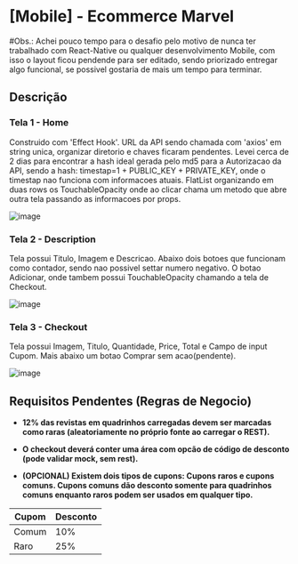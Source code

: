 # [Mobile] - Ecommerce Marvel 
#Obs.: Achei pouco tempo para o desafio pelo motivo de nunca ter trabalhado com React-Native ou qualquer desenvolvimento Mobile, com isso o layout ficou pendende para ser editado, sendo priorizado entregar algo funcional, se possivel gostaria de mais um tempo para terminar.

## Descrição 
### Tela 1 - Home
Construido com 'Effect Hook'.
URL da API sendo chamada com 'axios' em string unica, organizar diretorio e chaves ficaram pendentes.
Levei cerca de 2 dias para encontrar a hash ideal gerada pelo md5 para a Autorizacao da API, sendo a hash: timestap=1 + PUBLIC_KEY + PRIVATE_KEY, onde o timestap nao funciona com informacoes atuais.
FlatList organizando em duas rows os TouchableOpacity onde ao clicar chama um metodo que abre outra tela passando as informacoes por props.

![image](https://user-images.githubusercontent.com/17026031/132622280-d1b2d6ce-a4bd-496e-a6de-1492eae0e146.png)

### Tela 2 - Description
Tela possui Titulo, Imagem e Descricao.
Abaixo dois botoes que funcionam como contador, sendo nao possivel settar numero negativo.
O botao Adicionar, onde tambem possui TouchableOpacity chamando a tela de Checkout.

![image](https://user-images.githubusercontent.com/17026031/132622344-b965dbb3-78a8-40eb-b378-14ec33c21c16.png)

### Tela 3 - Checkout
Tela possui Imagem, Titulo, Quantidade, Price, Total e Campo de input Cupom.
Mais abaixo um botao Comprar sem acao(pendente).

![image](https://user-images.githubusercontent.com/17026031/132622460-867d9936-5e3c-4dfb-a27a-011d62421cff.png)

## Requisitos Pendentes (Regras de Negocio)

* **12% das revistas em quadrinhos carregadas devem ser marcadas como raras (aleatoriamente no próprio fonte ao carregar o REST).**

* **O checkout deverá conter uma área com opcão de código de desconto (pode validar mock, sem rest).**

* **(OPCIONAL) Existem dois tipos de cupons: Cupons raros e cupons comuns. Cupons comuns dão desconto somente para quadrinhos comuns enquanto raros podem ser usados em qualquer tipo.**

 | Cupom| Desconto|
 |-----------|----------|
 | Comum | 10% |
 | Raro | 25% |

